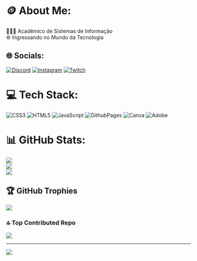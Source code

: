 # 🪙 About Me:
👨🏻‍💻 Acadêmico de Sistemas de Informação <br>
⚙️ Ingressando no Mundo da Tecnologia 

## 🌐 Socials:
[![Discord](https://img.shields.io/badge/Discord-%237289DA.svg?logo=discord&logoColor=white)](https://discord.gg/vini08254) [![Instagram](https://img.shields.io/badge/Instagram-%23E4405F.svg?logo=Instagram&logoColor=white)](https://instagram.com/viniciosn_) [![Twitch](https://img.shields.io/badge/Twitch-%239146FF.svg?logo=Twitch&logoColor=white)](https://twitch.tv/viniciosn05) 

# 💻 Tech Stack:
![CSS3](https://img.shields.io/badge/css3-%231572B6.svg?style=for-the-badge&logo=css3&logoColor=white) ![HTML5](https://img.shields.io/badge/html5-%23E34F26.svg?style=for-the-badge&logo=html5&logoColor=white) ![JavaScript](https://img.shields.io/badge/javascript-%23323330.svg?style=for-the-badge&logo=javascript&logoColor=%23F7DF1E) ![GithubPages](https://img.shields.io/badge/github%20pages-121013?style=for-the-badge&logo=github&logoColor=white) ![Canva](https://img.shields.io/badge/Canva-%2300C4CC.svg?style=for-the-badge&logo=Canva&logoColor=white) ![Adobe](https://img.shields.io/badge/adobe-%23FF0000.svg?style=for-the-badge&logo=adobe&logoColor=white)
# 📊 GitHub Stats:
![](https://github-readme-stats.vercel.app/api?username=viniciosn05&theme=nightowl&hide_border=false&include_all_commits=false&count_private=false)<br/>
![](https://github-readme-streak-stats.herokuapp.com/?user=viniciosn05&theme=nightowl&hide_border=false)<br/>
![](https://github-readme-stats.vercel.app/api/top-langs/?username=viniciosn05&theme=nightowl&hide_border=false&include_all_commits=false&count_private=false&layout=compact)

## 🏆 GitHub Trophies
![](https://github-profile-trophy.vercel.app/?username=viniciosn05&theme=radical&no-frame=true&no-bg=false&margin-w=4)

### 🔝 Top Contributed Repo
![](https://github-contributor-stats.vercel.app/api?username=viniciosn05&limit=5&theme=tokyonight&combine_all_yearly_contributions=true)

---
[![](https://visitcount.itsvg.in/api?id=viniciosn05&icon=8&color=0)](https://visitcount.itsvg.in)

<!-- Proudly created with GPRM ( https://gprm.itsvg.in ) -->
